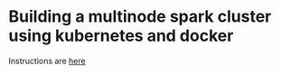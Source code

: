 # Building a multinode spark cluster using kubernetes and docker
Instructions are [here](http://bit.ly/2bO4LKj)
